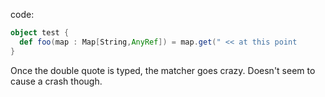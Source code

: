 code:

```scala
object test {
  def foo(map : Map[String,AnyRef]) = map.get(" << at this point
}
```

Once the double quote is typed, the matcher goes crazy. Doesn't seem to cause a crash though. 
